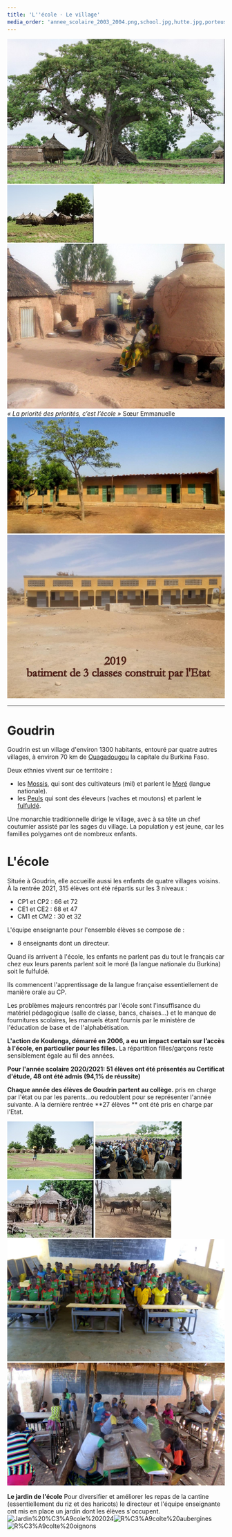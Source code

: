 ```yaml
---
title: 'L''école - Le village'
media_order: 'annee_scolaire_2003_2004.png,school.jpg,hutte.jpg,porteuse.jpg,vaches.jpg,village.jpg,school2.jpg,villageois.jpg,annee_scolaire_2015_2016.png,baobab.jpg,interieur_village.jpg,ecole.jpg,ECOLE 6.jpg,ECOLE 1.jpg,RENTREE 2019.jpg,Jardin école 2024.jpg,Récolte aubergines.jpg,Récolte oignons.jpg'
---
```


![](baobab.jpg)
![](village.jpg)
![](interieur_village.jpg)
_« La priorité des priorités, c’est l’école »_
Sœur Emmanuelle
![](ecole.jpg)
![ECOLE%206](ECOLE%206.jpg "ECOLE%206")

---
# Goudrin

Goudrin est un village d'environ 1300 habitants, entouré par quatre autres villages, à environ 70 km de [Ouagadougou](https://fr.wikipedia.org/wiki/Ouagadougou) la capitale du Burkina Faso.

Deux ethnies vivent sur ce territoire :
- les [Mossis](https://fr.wikipedia.org/wiki/Mossi_(peuple)), qui sont des cultivateurs (mil) et parlent le [Moré](https://fr.wikipedia.org/wiki/Mor%C3%A9) (langue nationale).
- les [Peuls](https://fr.wikipedia.org/wiki/Peuls) qui sont des éleveurs (vaches et moutons) et parlent le [fulfuldé](https://fr.wikipedia.org/wiki/Peul).
 
Une monarchie traditionnelle dirige le village, avec à sa tête un chef coutumier assisté par les sages du village. La population y est jeune, car les familles polygames ont de nombreux enfants.

# L'école

Située à Goudrin, elle accueille aussi les enfants de quatre villages voisins.
À la rentrée 2021, 315 élèves ont été répartis sur les 3 niveaux :
- CP1 et CP2 : 66 et 72
- CE1 et CE2 : 68 et 47
- CM1 et CM2 : 30 et 32

L'équipe enseignante pour l'ensemble élèves se compose de :
- 8 enseignants dont un directeur.


Quand ils arrivent à l'école, les enfants ne parlent pas du tout le français car chez eux leurs parents parlent soit le moré (la langue nationale du Burkina) soit le fulfuldé.  

Ils commencent l'apprentissage de la langue française essentiellement de manière orale au CP.

Les problèmes majeurs rencontrés par l'école sont l'insuffisance du matériel pédagogique (salle de classe, bancs, chaises...)  et le manque de fournitures scolaires, les manuels étant fournis par le ministère de l'éducation de base et de l'alphabétisation.

**L'action de Koulenga, démarré en 2006,  a eu un impact certain sur l’accès à l'école, en particulier pour les filles.**
La répartition filles/garçons reste sensiblement égale au fil des années.

**Pour l'année scolaire 2020/2021: 51 élèves ont été présentés au Certificat d'étude, 48 ont été 	admis (94,1% de réussite)**

**Chaque année des élèves de Goudrin partent au collège.** pris en charge par l'état ou par les parents...ou redoublent pour se représenter l'année suivante.
A la dernière rentrée **27 élèves ** ont été pris en charge par l'Etat.

![](porteuse.jpg) ![](villageois.jpg)
![](hutte.jpg) ![](vaches.jpg)
![](school.jpg)![](school2.jpg)

**Le jardin de l'école**
Pour diversifier et améliorer les repas de la cantine (essentiellement du riz et des haricots) le directeur et l'équipe enseignante ont mis en place un jardin dont les élèves s'occupent.
![Jardin%20%C3%A9cole%202024](Jardin%20%C3%A9cole%202024.jpg "Jardin%20%C3%A9cole%202024")![R%C3%A9colte%20aubergines](R%C3%A9colte%20aubergines.jpg "R%C3%A9colte%20aubergines")![R%C3%A9colte%20oignons](R%C3%A9colte%20oignons.jpg "R%C3%A9colte%20oignons")
